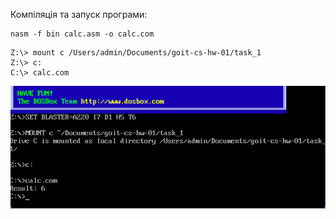 
Компіляція та запуск програми:
```
nasm -f bin calc.asm -o calc.com
```

```
Z:\> mount c /Users/admin/Documents/goit-cs-hw-01/task_1
Z:\> c:
C:\> calc.com
```

![img_1.png](img_1.png)